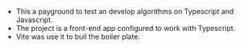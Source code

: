 - This a payground to test an develop algorithms on Typescript and Javascript.
- The project is a front-end app configured to work with Typescript.
- Vite was use it to buil the boiler plate.